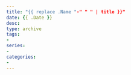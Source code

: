 ```yaml
---
title: "{{ replace .Name "-" " " | title }}"
date: {{ .Date }}
desc: 
type: archive
tags:
-
series:
-
categories:
-
---
```

